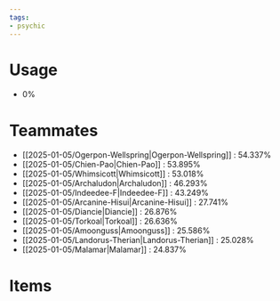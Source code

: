 ```yaml
---
tags:
- psychic
---
```

# Usage
- 0%
# Teammates
- [[2025-01-05/Ogerpon-Wellspring|Ogerpon-Wellspring]] : 54.337%
- [[2025-01-05/Chien-Pao|Chien-Pao]] : 53.895%
- [[2025-01-05/Whimsicott|Whimsicott]] : 53.018%
- [[2025-01-05/Archaludon|Archaludon]] : 46.293%
- [[2025-01-05/Indeedee-F|Indeedee-F]] : 43.249%
- [[2025-01-05/Arcanine-Hisui|Arcanine-Hisui]] : 27.741%
- [[2025-01-05/Diancie|Diancie]] : 26.876%
- [[2025-01-05/Torkoal|Torkoal]] : 26.636%
- [[2025-01-05/Amoonguss|Amoonguss]] : 25.586%
- [[2025-01-05/Landorus-Therian|Landorus-Therian]] : 25.028%
- [[2025-01-05/Malamar|Malamar]] : 24.837%
# Items